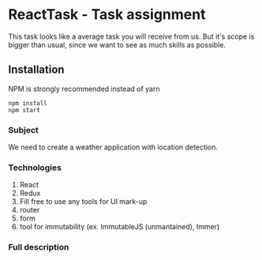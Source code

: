 # ReactTask - Task assignment

This task looks like a average task you will receive from us. But it's scope is bigger than usual, since we want to see as much skills as possible.

## Installation

NPM is strongly recommended instead of yarn

```
npm install
npm start
```

### Subject

We need to create a weather application with location detection.

### Technologies

1. React
2. Redux 
3. Fill free to use any tools for UI mark-up
4. router
5. form
6. tool for immutability (ex. ImmutableJS (unmantained), Immer)

### Full description

